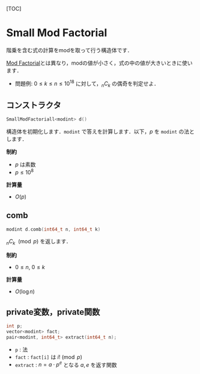 [TOC]

# Small Mod Factorial

階乗を含む式の計算をmodを取って行う構造体です．

[Mod Factorial](modfactorial.md)とは異なり，modの値が小さく，式の中の値が大きいときに使います．

- 問題例: $0 \leq k \leq n \leq 10^{18}$ に対して，$_n C_k$ の偶奇を判定せよ．

## コンストラクタ

```cpp
SmallModFactoriall<modint> d()
```

構造体を初期化します．`modint` で答えを計算します．以下，$p$ を `modint` の法とします．

**制約**

- $p$ は素数
- $p \leq 10^8$

**計算量**

- $O(p)$

## comb

```cpp
modint d.comb(int64_t n, int64_t k)
```

$_n C_k {\ } \pmod{p}$ を返します．

**制約**

- $0 \leq n, {\ } 0 \leq k$

**計算量**

- $O(\log n)$

## private変数，private関数

```cpp
int p;
vector<modint> fact;
pair<modint, int64_t> extract(int64_t n);
```

- `p` : 法
- `fact` : `fact[i]` は $i! \pmod{p}$
- `extract` : $n = a \cdot p^e$ となる $a, e$ を返す関数


